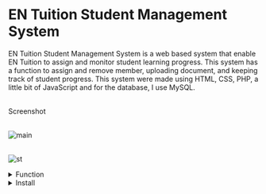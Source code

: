 <h1>EN Tuition Student Management System</h1>
EN Tuition Student Management System is a web based system that enable EN Tuition to assign and monitor student learning progress. This system has a function to assign and remove member, uploading document, and keeping track of student progress. This system were made using HTML, CSS, PHP, a little bit of JavaScript and for the database, I use MySQL. <br><br>


Screenshot <br><br>
        
![main](https://user-images.githubusercontent.com/102579596/173716208-29329db6-5ef3-4fb5-bf8a-e11b4dd3db75.jpg) 
        <br><br>


![st](https://user-images.githubusercontent.com/102579596/173715950-32c2e37b-fd63-47bd-a534-6e5af722bd8b.jpg)
    
    
    
 <details>
        <summary>Function</summary>
        <strong>Admin</strong></br>
<strong>Student Detail</strong>: In this section, admin can view the students. </br>
<strong>Tutor Detail</strong>: In this section, admin can manage the tutor (Add/Update/Delete). </br><br>

<strong>Tutor</strong></br>
<strong>Student Detail</strong>: In this section, tutor can manage the students (Add/Update/Delete). </br>
<strong>Quiz Section</strong>: In this section, tutor can manage quizezz (Upload/Update/Delete). </br>
<strong>Publish Result</strong>: In this section, tutor can view student quizezz answer and mark them. </br>
<strong>Edit Result</strong>: In this section, tutor can manage edit quizezz result (Update/Delete). </br>
<strong>Student Query</strong>: In this section, tutor can view student question. </br>
<strong>Video</strong>: In this section, tutor can manage video lesson (Add/Update/Delete). </br>

<strong>Student</strong></br>
<strong>Take Quiz</strong>: In this section, student can answer available quiz. </br>
<strong>View Result</strong>: In this section, student can view their quiz result (Upload/Update/Delete). </br>
<strong>Ask Query</strong>: In this section, student can send question to tutor. </br>
<strong>View Query</strong>: In this section, student can view the answer to their question. </br>
<strong>Video</strong>: In this section, tutor can view video lesson. </br>

</details>
 <details>
<summary>Install</summary>
        
1. Download zip file

2. Extract the file and ENStudio_SMS folder

3.Paste inside root directory(for xampp xampp/htdocs, for wamp wamp/www, for lamp var/www/Html)

4.Open PHPMyAdmin (http://localhost/phpmyadmin)

5. Create a database with the name  ensms

6. Import ensms.sql file(given inside the zip package in Database File)

7. Run the script http://localhost/index.html
        </details>



